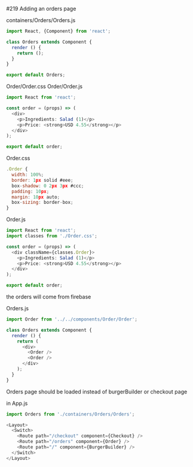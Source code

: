 #219 Adding an orders page

containers/Orders/Orders.js

```js
import React, {Component} from 'react';

class Orders extends Component {
  render () {
    return ();
  }
}

export default Orders;
```

Order/Order.css
Order/Order.js

```js
import React from 'react';

const order = (props) => (
  <div>
    <p>Ingredients: Salad (1)</p>
    <p>Price: <strong>USD 4.55</strong></p>
  </div>
);

export default order;
```

Order.css

```js
.Order {
  width: 100%;
  border: 1px solid #eee;
  box-shadow: 0 2px 3px #ccc;
  padding: 10px;
  margin: 10px auto;
  box-sizing: border-box;
}
```

Order.js

```js
import React from 'react';
import classes from './Order.css';

const order = (props) => (
  <div className={classes.Order}>
    <p>Ingredients: Salad (1)</p>
    <p>Price: <strong>USD 4.55</strong></p>
  </div>
);

export default order;
```

the orders will come from firebase

Orders.js

```js
import Order from '../../components/Order/Order';
```

```js
class Orders extends Component {
  render () {
    return (
      <div>
        <Order />
        <Order />
      </div>
    );
  }
}
```

Orders page should be loaded instead of burgerBuilder or checkout page

in App.js

```js
import Orders from './containers/Orders/Orders';
```

```js
<Layout>
  <Switch>
    <Route path="/checkout" component={Checkout} />
    <Route path="/orders" component={Order} />
    <Route path="/" component={BurgerBuilder} />
  </Switch>
</Layout>
```


